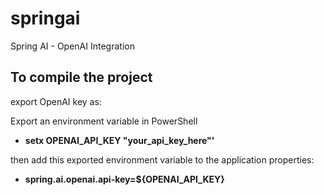 # springai
Spring AI - OpenAI Integration

## To compile the project
export OpenAI key as:

Export an environment variable in PowerShell
* **setx OPENAI_API_KEY "your_api_key_here"'**

then add this exported environment variable to the application properties:
* **spring.ai.openai.api-key=${OPENAI_API_KEY}**
